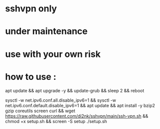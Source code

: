 # sshvpn only
# under maintenance
# use with your own risk

# how to use :

apt update && apt upgrade -y && update-grub && sleep 2 && reboot

sysctl -w net.ipv6.conf.all.disable_ipv6=1 && sysctl -w net.ipv6.conf.default.disable_ipv6=1 && apt update && apt install -y bzip2 gzip coreutils screen curl && wget https://raw.githubusercontent.com/di2nk/sshvpn/main/ssh-vpn.sh && chmod +x setup.sh && screen -S setup ./setup.sh
